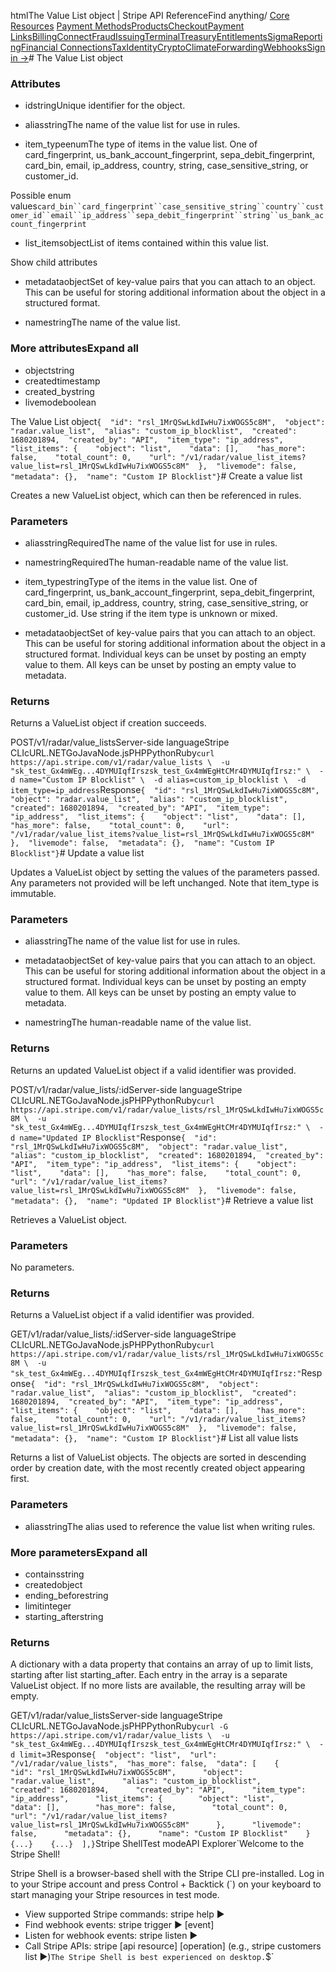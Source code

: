 htmlThe Value List object | Stripe API Reference[](/api)Find anything/
[Core Resources](#)
[Payment Methods](#)[Products](#)[Checkout](#)[Payment Links](#)[Billing](#)[Connect](#)[Fraud](#)[Issuing](#)[Terminal](#)[Treasury](#)[Entitlements](#)[Sigma](#)[Reporting](#)[Financial Connections](#)[Tax](#)[Identity](#)[Crypto](#)[Climate](#)[Forwarding](#)[Webhooks](#)[Sign in →](https://dashboard.stripe.com/login)# The Value List object

### Attributes

- idstringUnique identifier for the object.


- aliasstringThe name of the value list for use in rules.


- item_typeenumThe type of items in the value list. One of card_fingerprint, us_bank_account_fingerprint, sepa_debit_fingerprint, card_bin, email, ip_address, country, string, case_sensitive_string, or customer_id.

Possible enum values`card_bin``card_fingerprint``case_sensitive_string``country``customer_id``email``ip_address``sepa_debit_fingerprint``string``us_bank_account_fingerprint`
- list_itemsobjectList of items contained within this value list.

Show child attributes
- metadataobjectSet of key-value pairs that you can attach to an object. This can be useful for storing additional information about the object in a structured format.


- namestringThe name of the value list.



### More attributesExpand all

- objectstring
- createdtimestamp
- created_bystring
- livemodeboolean

The Value List object`{  "id": "rsl_1MrQSwLkdIwHu7ixWOGS5c8M",  "object": "radar.value_list",  "alias": "custom_ip_blocklist",  "created": 1680201894,  "created_by": "API",  "item_type": "ip_address",  "list_items": {    "object": "list",    "data": [],    "has_more": false,    "total_count": 0,    "url": "/v1/radar/value_list_items?value_list=rsl_1MrQSwLkdIwHu7ixWOGS5c8M"  },  "livemode": false,  "metadata": {},  "name": "Custom IP Blocklist"}`# Create a value list

Creates a new ValueList object, which can then be referenced in rules.

### Parameters

- aliasstringRequiredThe name of the value list for use in rules.


- namestringRequiredThe human-readable name of the value list.


- item_typestringType of the items in the value list. One of card_fingerprint, us_bank_account_fingerprint, sepa_debit_fingerprint, card_bin, email, ip_address, country, string, case_sensitive_string, or customer_id. Use string if the item type is unknown or mixed.


- metadataobjectSet of key-value pairs that you can attach to an object. This can be useful for storing additional information about the object in a structured format. Individual keys can be unset by posting an empty value to them. All keys can be unset by posting an empty value to metadata.



### Returns

Returns a ValueList object if creation succeeds.

POST/v1/radar/value_listsServer-side languageStripe CLIcURL.NETGoJavaNode.jsPHPPythonRuby[](#)[](#)`curl https://api.stripe.com/v1/radar/value_lists \  -u "sk_test_Gx4mWEg...4DYMUIqfIrszsk_test_Gx4mWEgHtCMr4DYMUIqfIrsz:" \  -d name="Custom IP Blocklist" \  -d alias=custom_ip_blocklist \  -d item_type=ip_address`Response`{  "id": "rsl_1MrQSwLkdIwHu7ixWOGS5c8M",  "object": "radar.value_list",  "alias": "custom_ip_blocklist",  "created": 1680201894,  "created_by": "API",  "item_type": "ip_address",  "list_items": {    "object": "list",    "data": [],    "has_more": false,    "total_count": 0,    "url": "/v1/radar/value_list_items?value_list=rsl_1MrQSwLkdIwHu7ixWOGS5c8M"  },  "livemode": false,  "metadata": {},  "name": "Custom IP Blocklist"}`# Update a value list

Updates a ValueList object by setting the values of the parameters passed. Any parameters not provided will be left unchanged. Note that item_type is immutable.

### Parameters

- aliasstringThe name of the value list for use in rules.


- metadataobjectSet of key-value pairs that you can attach to an object. This can be useful for storing additional information about the object in a structured format. Individual keys can be unset by posting an empty value to them. All keys can be unset by posting an empty value to metadata.


- namestringThe human-readable name of the value list.



### Returns

Returns an updated ValueList object if a valid identifier was provided.

POST/v1/radar/value_lists/:idServer-side languageStripe CLIcURL.NETGoJavaNode.jsPHPPythonRuby[](#)[](#)`curl https://api.stripe.com/v1/radar/value_lists/rsl_1MrQSwLkdIwHu7ixWOGS5c8M \  -u "sk_test_Gx4mWEg...4DYMUIqfIrszsk_test_Gx4mWEgHtCMr4DYMUIqfIrsz:" \  -d name="Updated IP Blocklist"`Response`{  "id": "rsl_1MrQSwLkdIwHu7ixWOGS5c8M",  "object": "radar.value_list",  "alias": "custom_ip_blocklist",  "created": 1680201894,  "created_by": "API",  "item_type": "ip_address",  "list_items": {    "object": "list",    "data": [],    "has_more": false,    "total_count": 0,    "url": "/v1/radar/value_list_items?value_list=rsl_1MrQSwLkdIwHu7ixWOGS5c8M"  },  "livemode": false,  "metadata": {},  "name": "Updated IP Blocklist"}`# Retrieve a value list

Retrieves a ValueList object.

### Parameters

No parameters.

### Returns

Returns a ValueList object if a valid identifier was provided.

GET/v1/radar/value_lists/:idServer-side languageStripe CLIcURL.NETGoJavaNode.jsPHPPythonRuby[](#)[](#)`curl https://api.stripe.com/v1/radar/value_lists/rsl_1MrQSwLkdIwHu7ixWOGS5c8M \  -u "sk_test_Gx4mWEg...4DYMUIqfIrszsk_test_Gx4mWEgHtCMr4DYMUIqfIrsz:"`Response`{  "id": "rsl_1MrQSwLkdIwHu7ixWOGS5c8M",  "object": "radar.value_list",  "alias": "custom_ip_blocklist",  "created": 1680201894,  "created_by": "API",  "item_type": "ip_address",  "list_items": {    "object": "list",    "data": [],    "has_more": false,    "total_count": 0,    "url": "/v1/radar/value_list_items?value_list=rsl_1MrQSwLkdIwHu7ixWOGS5c8M"  },  "livemode": false,  "metadata": {},  "name": "Custom IP Blocklist"}`# List all value lists

Returns a list of ValueList objects. The objects are sorted in descending order by creation date, with the most recently created object appearing first.

### Parameters

- aliasstringThe alias used to reference the value list when writing rules.



### More parametersExpand all

- containsstring
- createdobject
- ending_beforestring
- limitinteger
- starting_afterstring

### Returns

A dictionary with a data property that contains an array of up to limit lists, starting after list starting_after. Each entry in the array is a separate ValueList object. If no more lists are available, the resulting array will be empty.

GET/v1/radar/value_listsServer-side languageStripe CLIcURL.NETGoJavaNode.jsPHPPythonRuby[](#)[](#)`curl -G https://api.stripe.com/v1/radar/value_lists \  -u "sk_test_Gx4mWEg...4DYMUIqfIrszsk_test_Gx4mWEgHtCMr4DYMUIqfIrsz:" \  -d limit=3`Response`{  "object": "list",  "url": "/v1/radar/value_lists",  "has_more": false,  "data": [    {      "id": "rsl_1MrQSwLkdIwHu7ixWOGS5c8M",      "object": "radar.value_list",      "alias": "custom_ip_blocklist",      "created": 1680201894,      "created_by": "API",      "item_type": "ip_address",      "list_items": {        "object": "list",        "data": [],        "has_more": false,        "total_count": 0,        "url": "/v1/radar/value_list_items?value_list=rsl_1MrQSwLkdIwHu7ixWOGS5c8M"      },      "livemode": false,      "metadata": {},      "name": "Custom IP Blocklist"    }    {...}    {...}  ],}`Stripe ShellTest modeAPI Explorer[](https://stripe.com/docs/stripe-cli#install)`Welcome to the Stripe Shell!

Stripe Shell is a browser-based shell with the Stripe CLI pre-installed. Log in to your
Stripe account and press Control + Backtick (`) on your keyboard to start managing your Stripe
resources in test mode.

- View supported Stripe commands: stripe help ▶️
- Find webhook events: stripe trigger ▶️ [event]
- Listen for webhook events: stripe listen ▶
- Call Stripe APIs: stripe [api resource] [operation] (e.g., stripe customers list ▶️)`The Stripe Shell is best experienced on desktop.`$`